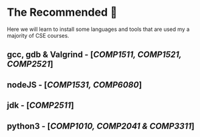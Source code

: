 # The Recommended 🔧
Here we will learn to install some languages and tools that are used my a majority of CSE courses.

## **gcc**, **gdb** & **Valgrind** - [*COMP1511, COMP1521, COMP2521*]

## **nodeJS** - [*COMP1531, COMP6080*]

## **jdk** - [*COMP2511*]

## **python3** - [*COMP1010, COMP2041 & COMP3311*]